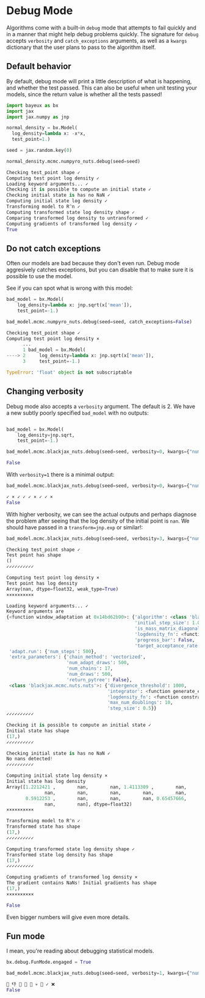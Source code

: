 # Debug Mode

Algorithms come with a built-in `debug` mode that attempts to fail quickly and in a manner that might help debug problems quickly. The signature for `debug` accepts `verbosity` and `catch_exceptions` arguments, as well as a `kwargs` dictionary that the user plans to pass to the algorithm itself.

## Default behavior

By default, debug mode will print a little description of what is happening, and whether the test passed. This can also be useful when unit testing your models, since the return value is whether all the tests passed!

```python
import bayeux as bx
import jax
import jax.numpy as jnp

normal_density = bx.Model(
  log_density=lambda x: -x*x,
  test_point=1.)

seed = jax.random.key(0)

normal_density.mcmc.numpyro_nuts.debug(seed=seed)

Checking test_point shape ✓
Computing test point log density ✓
Loading keyword arguments... ✓
Checking it is possible to compute an initial state ✓
Checking initial state is has no NaN ✓
Computing initial state log density ✓
Transforming model to R^n ✓
Computing transformed state log density shape ✓
Comparing transformed log density to untransformed ✓
Computing gradients of transformed log density ✓
True
```

## Do not catch exceptions

Often our models are bad because they don't even run. Debug mode aggresively catches exceptions, but you can disable that to make sure it is possible to use the model.

See if you can spot what is wrong with this model:

```python
bad_model = bx.Model(
    log_density=lambda x: jnp.sqrt(x['mean']),
    test_point=-1.)

bad_model.mcmc.numpyro_nuts.debug(seed=seed, catch_exceptions=False)

Checking test_point shape ✓
Computing test point log density ×
      ...
      1 bad_model = bx.Model(
----> 2     log_density=lambda x: jnp.sqrt(x['mean']),
      3     test_point=-1.)

TypeError: 'float' object is not subscriptable
```

## Changing verbosity

Debug mode also accepts a `verbosity` argument. The default is 2. We have a new subtly poorly specified `bad_model` with no outputs:

```python

bad_model = bx.Model(
    log_density=jnp.sqrt,
    test_point=-1.)

bad_model.mcmc.blackjax_nuts.debug(seed=seed, verbosity=0, kwargs={"num_chains": 17})

False
```

With `verbosity=1` there is a minimal output:

```python
bad_model.mcmc.blackjax_nuts.debug(seed=seed, verbosity=0, kwargs={"num_chains": 17})

✓ × ✓ ✓ ✓ × ✓ ✓ ×
False
```

With higher verbosity, we can see the actual outputs and perhaps diagnose the problem after seeing that the log density of the initial point is `nan`. We should have passed in a `transform=jnp.exp` or similar!:

```python
bad_model.mcmc.blackjax_nuts.debug(seed=seed, verbosity=3, kwargs={"num_chains": 17})

Checking test_point shape ✓
Test point has shape
()
✓✓✓✓✓✓✓✓✓✓

Computing test point log density ×
Test point has log density
Array(nan, dtype=float32, weak_type=True)
××××××××××

Loading keyword arguments... ✓
Keyword arguments are
{<function window_adaptation at 0x14bd62b90>: {'algorithm': <class 'blackjax.mcmc.nuts.nuts'>,
                                               'initial_step_size': 1.0,
                                               'is_mass_matrix_diagonal': True,
                                               'logdensity_fn': <function constrain.<locals>.wrap_log_density.<locals>.wrapped at 0x15fb97880>,
                                               'progress_bar': False,
                                               'target_acceptance_rate': 0.8},
 'adapt.run': {'num_steps': 500},
 'extra_parameters': {'chain_method': 'vectorized',
                      'num_adapt_draws': 500,
                      'num_chains': 17,
                      'num_draws': 500,
                      'return_pytree': False},
 <class 'blackjax.mcmc.nuts.nuts'>: {'divergence_threshold': 1000,
                                     'integrator': <function generate_euclidean_integrator.<locals>.euclidean_integrator at 0x14bad0e50>,
                                     'logdensity_fn': <function constrain.<locals>.wrap_log_density.<locals>.wrapped at 0x15fb97880>,
                                     'max_num_doublings': 10,
                                     'step_size': 0.5}}
✓✓✓✓✓✓✓✓✓✓

Checking it is possible to compute an initial state ✓
Initial state has shape
(17,)
✓✓✓✓✓✓✓✓✓✓

Checking initial state is has no NaN ✓
No nans detected!
✓✓✓✓✓✓✓✓✓✓

Computing initial state log density ×
Initial state has log density
Array([1.2212421 ,        nan,        nan, 1.4113309 ,        nan,
              nan,        nan,        nan,        nan,        nan,
       0.5912253 ,        nan,        nan,        nan, 0.65457666,
              nan,        nan], dtype=float32)
××××××××××

Transforming model to R^n ✓
Transformed state has shape
(17,)
✓✓✓✓✓✓✓✓✓✓

Computing transformed state log density shape ✓
Transformed state log density has shape
(17,)
✓✓✓✓✓✓✓✓✓✓

Computing gradients of transformed log density ×
The gradient contains NaNs! Initial gradients has shape
(17,)
××××××××××

False
```

Even bigger numbers will give even more details.

## Fun mode

I mean, you're reading about debugging statistical models.

```python
bx.debug.FunMode.engaged = True

bad_model.mcmc.blackjax_nuts.debug(seed=seed, verbosity=1, kwargs={"num_chains": 17})

🌈 👎 💪 🙌 🚀 💀 🌈 ✓ ❌
False
```
